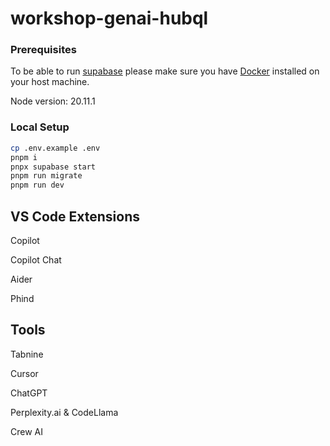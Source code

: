 # workshop-genai-hubql

### Prerequisites

To be able to run [supabase](https://supabase.com/) please make sure you have [Docker](https://www.docker.com/products/docker-desktop/) installed on your host machine.

Node version: 20.11.1

### Local Setup

```bash
cp .env.example .env
pnpm i
pnpx supabase start
pnpm run migrate
pnpm run dev
```

## VS Code Extensions

Copilot

Copilot Chat

Aider

Phind

## Tools

Tabnine

Cursor

ChatGPT

Perplexity.ai & CodeLlama

Crew AI
